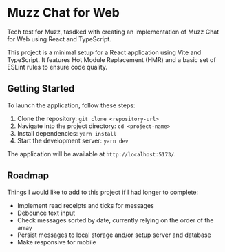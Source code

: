 # Muzz Chat for Web

Tech test for Muzz, tasdked with creating an implementation of Muzz Chat for Web using React and TypeScript.

This project is a minimal setup for a React application using Vite and TypeScript. It features Hot Module Replacement (HMR) and a basic set of ESLint rules to ensure code quality.

## Getting Started

To launch the application, follow these steps:

1. Clone the repository: `git clone <repository-url>`
2. Navigate into the project directory: `cd <project-name>`
3. Install dependencies: `yarn install`
4. Start the development server: `yarn dev`

The application will be available at `http://localhost:5173/`.

## Roadmap

Things I would like to add to this project if I had longer to complete:

- Implement read receipts and ticks for messages
- Debounce text input
- Check messages sorted by date, currently relying on the order of the array
- Persist messages to local storage and/or setup server and database
- Make responsive for mobile
